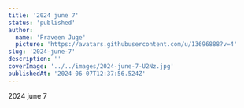 ```yaml
---
title: '2024 june 7'
status: 'published'
author:
  name: 'Praveen Juge'
  picture: 'https://avatars.githubusercontent.com/u/13696888?v=4'
slug: '2024-june-7'
description: ''
coverImage: '../../images/2024-june-7-U2Nz.jpg'
publishedAt: '2024-06-07T12:37:56.524Z'
---
```


2024 june 7
